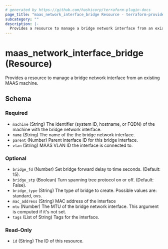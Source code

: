 ```yaml
---
# generated by https://github.com/hashicorp/terraform-plugin-docs
page_title: "maas_network_interface_bridge Resource - terraform-provider-maas"
subcategory: ""
description: |-
  Provides a resource to manage a bridge network interface from an existing MAAS machine.
---
```


# maas_network_interface_bridge (Resource)

Provides a resource to manage a bridge network interface from an existing MAAS machine.



<!-- schema generated by tfplugindocs -->
## Schema

### Required

- `machine` (String) The identifier (system ID, hostname, or FQDN) of the machine with the bridge network interface.
- `name` (String) The name of the the bridge network interface.
- `parent` (Number) Parent interface ID for this bridge interface.
- `vlan` (String) MAAS VLAN ID the interface is connected to.

### Optional

- `bridge_fd` (Number) Set bridge forward delay to time seconds. (Default: 15).
- `bridge_stp` (Boolean) Turn spanning tree protocol on or off. (Default: False).
- `bridge_type` (String) The type of bridge to create. Possible values are: standard, ovs.
- `mac_address` (String) MAC address of the interface
- `mtu` (Number) The MTU of the bridge network interface. This argument is computed if it's not set.
- `tags` (List of String) Tags for the interface.

### Read-Only

- `id` (String) The ID of this resource.


